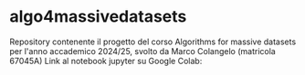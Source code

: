 # algo4massivedatasets
Repository contenente il progetto del corso Algorithms for massive datasets per l'anno accademico 2024/25, svolto da Marco Colangelo (matricola 67045A)  Link al notebook jupyter su Google Colab:
